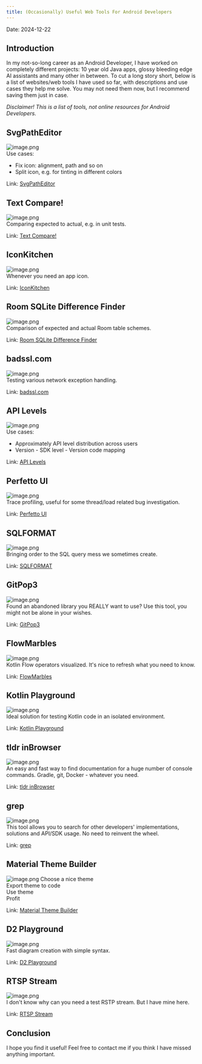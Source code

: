```yaml
---
title: (Occasionally) Useful Web Tools For Android Developers
---
```


Date: 2024-12-22

## Introduction

In my not-so-long career as an Android Developer, I have worked on completely different projects: 10 year old Java apps, glossy bleeding edge AI assistants and many other in between. To cut a long story short, below is a list of websites/web tools I have used so far, with descriptions and use cases they help me solve. You may not need them now, but I recommend saving them just in case.  
  
*Disclaimer! This is a list of tools, not online resources for Android Developers.*

## SvgPathEditor

![image.png](<attachments/3e5d9a74ba58964f-image.png>)  
Use cases:

- Fix icon: alignment, path and so on
- Split icon, e.g. for tinting in different colors

Link: [SvgPathEditor](<https://yqnn.github.io/svg-path-editor/> "SvgPathEditor")

## Text Compare!

![image.png](<attachments/e30ca13488cd466a-image.png>)  
Comparing expected to actual, e.g. in unit tests. 
  
Link: [Text Compare!](<https://text-compare.com/> "Text Compare!")

## IconKitchen

![image.png](<attachments/ad080af137c82a20-image.png>)  
Whenever you need an app icon.  
  
Link: [IconKitchen](<https://icon.kitchen/> "IconKitchen")

## Room SQLite Difference Finder

![image.png](<attachments/3bf374b28a3f4b75-image.png>)  
Comparison of expected and actual Room table schemes.  
  
Link: [Room SQLite Difference Finder](<https://hrankit.github.io/RoomSQLiteDifferenceFinder/> "Room SQLite Difference Finder")  


## badssl.com

![image.png](<attachments/d7d7fa6913c6128c-image.png>)  
Testing various network exception handling.  
  
Link: [badssl.com](<https://badssl.com/> "badssl.com")

## API Levels

![image.png](<attachments/531290a7ac358f6f-image.png>)  
Use cases:

- Approximately API level distribution across users
- Version - SDK level - Version code mapping

  
Link: [API Levels](<https://apilevels.com/> "API Levels")

## Perfetto UI

![image.png](<attachments/32499e8e95ce9469-image.png>)  
Trace profiling, useful for some thread/load related bug investigation.  
  
Link: [Perfetto UI](<https://ui.perfetto.dev/> "Perfetto UI")

## SQLFORMAT

![image.png](<attachments/a9a916fd01aed5ac-image.png>)  
Bringing order to the SQL query mess we sometimes create.  
  
Link: [SQLFORMAT](<https://sqlformat.org/> "SQLFORMAT")

## GitPop3

![image.png](<attachments/72ad9ca3fe4a2389-image.png>)  
Found an abandoned library you REALLY want to use? Use this tool, you might not be alone in your wishes.  
  
Link: [GitPop3](<https://andremiras.github.io/gitpop3/> "GitPop3")

## FlowMarbles

![image.png](<attachments/f3c4203684911b9f-image.png>)  
Kotlin Flow operators visualized. It's nice to refresh what you need to know.  
  
Link: [FlowMarbles](<https://flowmarbles.com/> "FlowMarbles")

## Kotlin Playground

![image.png](<attachments/a01c9852c51e6c4b-image.png>)  
Ideal solution for testing Kotlin code in an isolated environment.  
  
Link: [Kotlin Playground](<https://play.kotlinlang.org/> "Kotlin Playground")

## tldr inBrowser

![image.png](<attachments/33b4b6d3195a14b2-image.png>)  
An easy and fast way to find documentation for a huge number of console commands. Gradle, git, Docker - whatever you need.  
  
Link: [tldr inBrowser](<https://tldr.inbrowser.app/> "tldr inBrowser")

## grep

![image.png](<attachments/939074aa0770584b-image.png>)  
This tool allows you to search for other developers' implementations, solutions and API/SDK usage. No need to reinvent the wheel.  
  
Link: [grep](<https://grep.app/> "grep")

## Material Theme Builder

![image.png](<attachments/a3f79d701ec267be-image.png>)
Choose a nice theme  
Export theme to code  
Use theme  
Profit  
  
Link: [Material Theme Builder](<https://material-foundation.github.io/material-theme-builder/> "Material Theme Builder")

## D2 Playground

![image.png](<attachments/4d3b2eebd12988e1-image.png>)  
Fast diagram creation with simple syntax.  
  
Link: [D2 Playground](<https://play.d2lang.com/> "D2 Playground")  


## RTSP Stream

![image.png](<attachments/231d7e6a89d990b1-image_2024-12-22_01-56-35.png>)  
I don't know why can you need a test RSTP stream. But I have mine here.  
  
Link: [RTSP Stream](<https://rtsp.stream/> "RTSP Stream")  

## Conclusion

I hope you find it useful! Feel free to contact me if you think I have missed anything important.